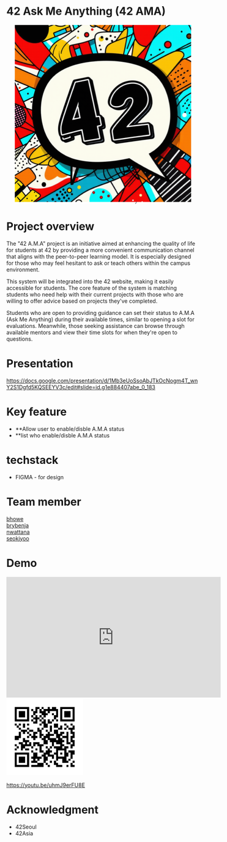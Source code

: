 # 42 Ask Me Anything (42 AMA)


<center>
<img src="./public/logo.png">
</center>


# Project overview
The "42 A.M.A" project is an initiative aimed at enhancing the quality of life for students at 42 by providing a more convenient communication channel that aligns with the peer-to-peer learning model. It is especially designed for those who may feel hesitant to ask or teach others within the campus environment.

This system will be integrated into the 42 website, making it easily accessible for students. The core feature of the system is matching students who need help with their current projects with those who are willing to offer advice based on projects they've completed.

Students who are open to providing guidance can set their status to A.M.A (Ask Me Anything) during their available times, similar to opening a slot for evaluations. Meanwhile, those seeking assistance can browse through available mentors and view their time slots for when they're open to questions.

# Presentation
https://docs.google.com/presentation/d/1Mb3eUoSsoAbJTkOcNogm4T_wnY2S1Dgfd5KQSEEYV3c/edit#slide=id.g1e884407abe_0_183

# Key feature
- **Allow user to enable/disble A.M.A status
- **list who enable/disble A.M.A status

# techstack
- FIGMA - for design



# Team member
[bhowe](https://profile.intra.42.fr/users/bhowe)  
[brybenja](https://profile.intra.42.fr/users/brybenja)  
[nwattana](https://profile.intra.42.fr/users/nwattana)  
[seokjyoo](https://profile.intra.42.fr/users/seokjyoo)  

# Demo

<iframe width="560" height="315" src="https://www.youtube.com/embed/uhmJ9erFU8E?si=uezRw6GigGubDyUp" title="YouTube video player" frameborder="0" allow="accelerometer; autoplay; clipboard-write; encrypted-media; gyroscope; picture-in-picture; web-share" referrerpolicy="strict-origin-when-cross-origin" allowfullscreen></iframe>

<img src="./public/my_qr2.png" width=200px>

https://youtu.be/uhmJ9erFU8E

# Acknowledgment
- 42Seoul
- 42Asia